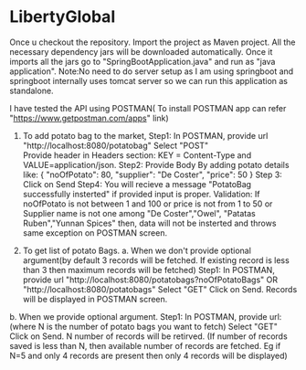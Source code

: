 # LibertyGlobal
Once u checkout the repository. Import the project as Maven project. All the necessary dependency jars will be downloaded automatically.
Once it imports all the jars go to "SpringBootApplication.java" and run as "java application". 
Note:No need to do server setup as I am using springboot and springboot internally uses tomcat server so we can run this application as 
standalone.

I have tested the API using POSTMAN( To install POSTMAN app can refer "https://www.getpostman.com/apps" link)
1. To add potato bag to the market,
Step1: In POSTMAN, provide url "http://localhost:8080/potatobag" 
	   Select "POST" 	
	   Provide header in Headers section: KEY = Content-Type and VALUE=application/json.
Step2: Provide Body By adding potato details like:
		{
			"noOfPotato": 80,
			"supplier": "De Coster",
			"price": 50
		}
Step 3: Click on Send
Step4: You will recieve a message "PotatoBag successfully insterted" if provided input is proper. 
Validation: If noOfPotato is not between 1 and 100 or price is not from 1 to 50 or Supplier name is not one among "De Coster","Owel",
"Patatas Ruben","Yunnan Spices" then, data will not be insterted and throws same exception on POSTMAN screen.

2. To get list of potato Bags.
a. When we don't provide optional argument(by default 3 records will be fetched. If existing record is less than 3 then maximum 
records will be fetched)
Step1: In POSTMAN, 
	provide url "http://localhost:8080/potatobags?noOfPotatoBags"  OR "http://localhost:8080/potatobags"
	Select "GET"
	Click on Send.
	Records will be displayed in POSTMAN screen.
	
b. When we provide optional argument.
Step1: In POSTMAN,
	provide url: 	 (where N is the number of potato bags you want to fetch)
	Select "GET"
	Click on Send.
	N number of records will be retirved. (If number of records saved is less than N, then available number of records are fetched. 
  Eg if N=5 and only 4 records are present then only 4 records will be displayed)
